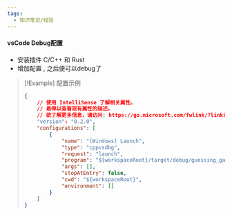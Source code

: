 ```yaml
---
tags:
  - 知识笔记/经验
---
```

#### **vsCode Debug配置**
- 安装插件 C/C++ 和 Rust
- 增加配置 , 之后便可以debug了

>[!Example] 配置示例
> ```json
> {
>     // 使用 IntelliSense 了解相关属性。 
>     // 悬停以查看现有属性的描述。
>     // 欲了解更多信息，请访问: https://go.microsoft.com/fwlink/?linkid=830387
>     "version": "0.2.0",
>     "configurations": [
>         {
>             "name": "(Windows) Launch",
>             "type": "cppvsdbg",
>             "request": "launch",
>             "program": "${workspaceRoot}/target/debug/guessing_game.exe",
>             "args": [],
>             "stopAtEntry": false,
>             "cwd": "${workspaceRoot}",
>             "environment": []
>         }
>     ]
> }
> ```